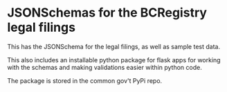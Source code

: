 # JSONSchemas for the BCRegistry legal filings

This has the JSONSchema for the legal filings, as well as sample test data.

This also includes an installable python package for flask apps for working with the schemas and making validations easier within python code.

The package is stored in the common gov't PyPi repo.
